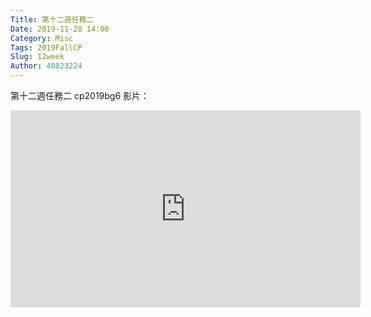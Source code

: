 ```yaml
---
Title: 第十二週任務二
Date: 2019-11-28 14:00
Category: Misc
Tags: 2019FallCP
Slug: 12week
Author: 40823224
---
```

第十二週任務二 cp2019bg6 影片：

<iframe width="560" height="315" src="https://www.youtube.com/embed/ZGw-WbYhNeY" frameborder="0" allow="accelerometer; autoplay; encrypted-media; gyroscope; picture-in-picture" allowfullscreen></iframe>